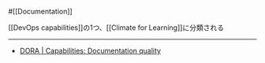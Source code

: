 #[[Documentation]]

[[DevOps capabilities]]の1つ、[[Climate for Learning]]に分類される

---

- [DORA | Capabilities: Documentation quality](https://dora.dev/capabilities/documentation-quality/)